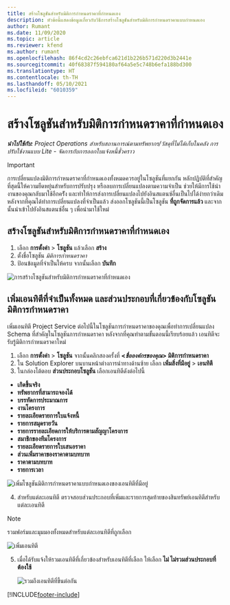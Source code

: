 ```yaml
---
title: สร้างโซลูชันสำหรับมิติการกำหนดราคาที่กำหนดเอง
description: หัวข้อนี้แสดงข้อมูลเกี่ยวกับวิธีการสร้างโซลูชันสำหรับมิติการกำหนดราคาแบบกำหนดเอง
author: Rumant
ms.date: 11/09/2020
ms.topic: article
ms.reviewer: kfend
ms.author: rumant
ms.openlocfilehash: 86f4cd2c26ebfca621d1b226b571d220d3b2441e
ms.sourcegitcommit: 40f68387f594180af64a5e5c748b6efa188bd300
ms.translationtype: HT
ms.contentlocale: th-TH
ms.lasthandoff: 05/10/2021
ms.locfileid: "6010359"
---
```

# <a name="create-a-solution-for-custom-pricing-dimensions"></a>สร้างโซลูชันสำหรับมิติการกำหนดราคาที่กำหนดเอง

 _**นำไปใช้กับ:** Project Operations สำหรับสถานการณ์ตามทรัพยากร/วัสดุที่ไม่ได้เก็บในคลัง การปรับใช้งานแบบ Lite - จัดการกับการออกใบแจ้งหนี้ชั่วคราว_ 

>[!IMPORTANT]
>การเปลี่ยนแปลงมิติการกำหนดราคาที่กำหนดเองทั้งหมดควรอยู่ในโซลูชันที่แยกกัน หลักปฏิบัติที่สำคัญที่สุดนี้ให้ความยืดหยุ่นสำหรับการปรับปรุง หรือลบการเปลี่ยนแปลงตามความจำเป็น ช่วยให้มีการใช้นำงานของคุณกลับมาใช้อีกครััง และทำให้การส่งการเปลี่ยนแปลงไปยังอินสแตนซ์อื่นเป็นไปได้ง่ายกว่าเดิม หลังจากที่คุณได้ทำการเปลี่ยนแปลงที่จำเป็นแล้ว ส่งออกโซลูชันนี้เป็นโซลูชัน **ที่ถูกจัดการแล้ว** และจากนั้นนำเข้าไปยังอินสแตนซ์อื่น ๆ เพื่อนำมาใช้ใหม่

## <a name="create-a-solution-for-custom-pricing-dimensions"></a>สร้างโซลูชันสำหรับมิติการกำหนดราคาที่กำหนดเอง

1.  เลือก **การตั้งค่า** > **โซลูชัน** แล้วเลือก **สร้าง**
2.  ตั้งชื่อโซลูชัน *มิติการกำหนดราคา <your organization name>*
3. ป้อนข้อมูลที่จำเป็นให้ครบ จากนั้นเลือก **บันทึก**

  ![การสร้างโซลูชันสำหรับมิติการกำหนดราคาที่กำหนดเอง](./media/Creation-of-custom-pricing-dimension-solution.png)
 
## <a name="add-all-required-entities-and-related-components-to-the-pricing-dimension-solution"></a>เพิ่มเอนทิตีที่จำเป็นทั้งหมด และส่วนประกอบที่เกี่ยวข้องกับโซลูชันมิติการกำหนดราคา

เพิ่มเอนทิตี Project Service ต่อไปนี้ในโซลูชันการกำหนดราคาของคุณเพื่อทำการเปลี่ยนแปลง Schema ที่สำคัญในโซลูชันการกำหนดราคา หลังจากที่คุณทำตามขั้นตอนนี้เรียบร้อยแล้ว เอนทิตีจะรับรู้มิติการกำหนดราคาใหม่

1.  เลือก **การตั้งค่า** > **โซลูชัน** จากนั้นคลิกสองครั้งที่ **<*ชื่อองค์กรของคุณ*> มิติการกำหนดราคา**
2.  ใน Solution Explorer บนบานหน้าต่างการนำทางด้านซ้าย เลือก **เพิ่มสิ่งที่มีอยู่** > **เอนทิตี**
3.  ในกล่องโต้ตอบ **ส่วนประกอบโซลูชัน** เลือกเอนทิตีดังต่อไปนี้
 
   - **เกิดขึ้นจริง**
   - **ทรัพยากรที่สามารถจองได้**
   - **บรรทัดการประมาณการ**
   - **งานโครงการ**
   - **รายละเอียดรายการใบแจ้งหนี้**
   - **รายการสมุดรายวัน**
   - **รายการรายละเอียดการให้บริการตามสัญญาโครงการ**
   - **สมาชิกของทีมโครงการ**
   - **รายละเอียดรายการใบเสนอราคา**
   - **ส่วนเพิ่มราคาของราคาตามบทบาท**
   - **ราคาตามบทบาท**
   - **รายการเวลา**
 
   ![เพิ่มโซลูชันมิติการกำหนดราคาแบบกำหนดเองของเอนทิตีที่มีอยู่](./media/Existing-entities-to-PD-solution.png)
 
 4. สำหรับแต่ละเอนทิตี ตรวจสอบส่วนประกอบที่เพิ่มและรายการสุดท้ายของสินทรัพย์เอนทิตีสำหรับแต่ละเอนทิตี 

   >[!NOTE]
   > รวมฟอร์มและมุมมองทั้งหมดสำหรับแต่ละเอนทิตีที่ถูกเลือก

  ![เพิ่มเอนทิตี](./media/solution-component-selection.png)


5.  เมื่อได้รับแจ้งให้รวมเอนทิตีที่เกี่ยวข้องสำหรับเอนทิตีที่เลือก ให้เลือก **ไม่ ไม่รวมส่วนประกอบที่ต้องใช้**

    ![รวมถึงเอนทิตีที่ขึ้นต่อกัน](./media/Do-not-include-required.png)


[!INCLUDE[footer-include](../includes/footer-banner.md)]